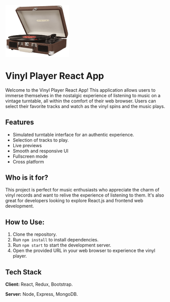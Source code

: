 
<img src="./src/assets/images/turntable-image.png" alt="turntable" width="200"/>

# Vinyl Player React App

Welcome to the Vinyl Player React App! This application allows users to immerse themselves in the nostalgic experience of listening to music on a vintage turntable, all within the comfort of their web browser. Users can select their favorite tracks and watch as the vinyl spins and the music plays.


## Features

- Simulated turntable interface for an authentic experience.
- Selection of tracks to play.
- Live previews
- Smooth and responsive UI
- Fullscreen mode
- Cross platform


## Who is it for?

This project is perfect for music enthusiasts who appreciate the charm of vinyl records and want to relive the experience of listening to them. It's also great for developers looking to explore React.js and frontend web development.
## How to Use:

1. Clone the repository.
2. Run `npm install` to install dependencies.
3. Run `npm start` to start the development server.
4. Open the provided URL in your web browser to experience the vinyl player.
## Tech Stack

**Client:** React, Redux, Bootstrap.

**Server:** Node, Express, MongoDB.

